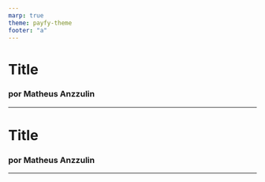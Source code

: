 ```yaml
---
marp: true
theme: payfy-theme
footer: "a"
---
```

# Title
### por Matheus Anzzulin
---
# Title
### por Matheus Anzzulin
---
